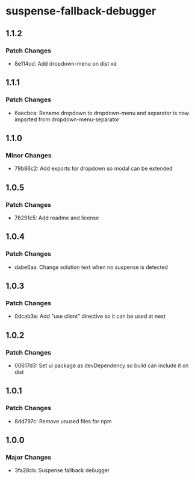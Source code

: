 # suspense-fallback-debugger

## 1.1.2

### Patch Changes

- 8e114cd: Add dropdown-menu on dist xd

## 1.1.1

### Patch Changes

- 6aecbca: Rename dropdown to dropdown-menu and separator is now imported from dropdown-menu-separator

## 1.1.0

### Minor Changes

- 79b86c2: Add exports for dropdown so modal can be extended

## 1.0.5

### Patch Changes

- 76291c5: Add readme and license

## 1.0.4

### Patch Changes

- dabe6aa: Change solution text when no suspense is detected

## 1.0.3

### Patch Changes

- 0dcab3e: Add "use client" directive so it can be used at next

## 1.0.2

### Patch Changes

- 00617d3: Set ui package as devDependency so build can include it on dist

## 1.0.1

### Patch Changes

- 8dd797c: Remove unused files for npm

## 1.0.0

### Major Changes

- 3fa28cb: Suspense fallback debugger
